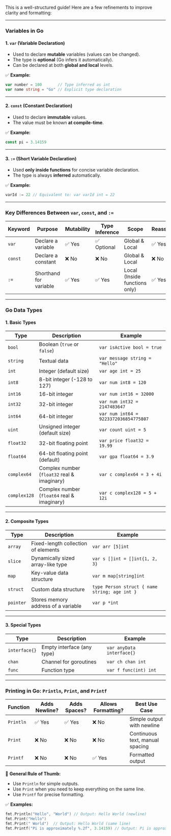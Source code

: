 This is a well-structured guide! Here are a few refinements to improve clarity and formatting:

---

### **Variables in Go**  

#### **1. `var` (Variable Declaration)**
- Used to declare **mutable** variables (values can be changed).
- The type is **optional** (Go infers it automatically).
- Can be declared at both **global and local** levels.

✅ **Example:**
```go
var number = 100       // Type inferred as int
var name string = "Go" // Explicit type declaration
```

---

#### **2. `const` (Constant Declaration)**
- Used to declare **immutable** values.
- The value must be known **at compile-time**.

✅ **Example:**
```go
const pi = 3.14159
```

---

#### **3. `:=` (Short Variable Declaration)**
- Used **only inside functions** for concise variable declaration.
- The type is always **inferred** automatically.

✅ **Example:**
```go
varId := 22 // Equivalent to: var varId int = 22
```

---

### **Key Differences Between `var`, `const`, and `:=`**  

| Keyword  | Purpose                  | Mutability | Type Inference | Scope | Reassignable | Redeclarable | Example          |
|----------|--------------------------|------------|----------------|-------|--------------|--------------|------------------|
| `var`    | Declare a variable        | ✅ Yes     | ✅ Optional    | Global & Local | ✅ Yes | ❌ No (same scope) | `var x int = 10` |
| `const`  | Declare a constant        | ❌ No      | ❌ No          | Global & Local | ❌ No | ❌ No | `const pi = 3.14` |
| `:=`     | Shorthand for variable    | ✅ Yes     | ✅ Yes         | Local (Inside functions only) | ✅ Yes | ❌ No (same scope) | `x := 10` |

---

### **Go Data Types**  

#### **1. Basic Types**  
| Type       | Description                            | Example                           |
|------------|----------------------------------------|-----------------------------------|
| `bool`     | Boolean (`true` or `false`)           | `var isActive bool = true`       |
| `string`   | Textual data                          | `var message string = "Hello"`   |
| `int`      | Integer (default size)                | `var age int = 25`               |
| `int8`     | 8-bit integer (-128 to 127)           | `var num int8 = 120`             |
| `int16`    | 16-bit integer                        | `var num int16 = 32000`          |
| `int32`    | 32-bit integer                        | `var num int32 = 2147483647`     |
| `int64`    | 64-bit integer                        | `var num int64 = 9223372036854775807` |
| `uint`     | Unsigned integer (default size)       | `var count uint = 5`             |
| `float32`  | 32-bit floating point                 | `var price float32 = 19.99`      |
| `float64`  | 64-bit floating point (default)       | `var gpa float64 = 3.9`          |
| `complex64` | Complex number (`float32` real & imaginary) | `var c complex64 = 3 + 4i`  |
| `complex128` | Complex number (`float64` real & imaginary) | `var c complex128 = 5 + 12i` |

---

#### **2. Composite Types**  
| Type      | Description                           | Example                                |
|-----------|--------------------------------------|----------------------------------------|
| `array`   | Fixed-length collection of elements | `var arr [5]int`                       |
| `slice`   | Dynamically sized array-like type   | `var s []int = []int{1, 2, 3}`         |
| `map`     | Key-value data structure            | `var m map[string]int`                 |
| `struct`  | Custom data structure               | `type Person struct { name string; age int }` |
| `pointer` | Stores memory address of a variable | `var p *int`                           |

---

#### **3. Special Types**  
| Type         | Description                         | Example                      |
|-------------|-------------------------------------|------------------------------|
| `interface{}` | Empty interface (any type)       | `var anyData interface{}`   |
| `chan`       | Channel for goroutines            | `var ch chan int`           |
| `func`       | Function type                     | `var f func(int) int`       |

---

### **Printing in Go: `Println`, `Print`, and `Printf`**  

| Function   | Adds Newline? | Adds Spaces? | Allows Formatting? | Best Use Case             |
|------------|-------------|--------------|------------------|--------------------------|
| `Println`  | ✅ Yes       | ✅ Yes       | ❌ No           | Simple output with newline |
| `Print`    | ❌ No        | ❌ No        | ❌ No           | Continuous text, manual spacing |
| `Printf`   | ❌ No        | ❌ No        | ✅ Yes          | Formatted output |

🚀 **General Rule of Thumb:**  
- Use `Println` for simple outputs.
- Use `Print` when you need to keep everything on the same line.
- Use `Printf` for precise formatting.

✅ **Examples:**
```go
fmt.Println("Hello", "World") // Output: Hello World (newline)
fmt.Print("Hello") 
fmt.Print(" World")  // Output: Hello World (same line)
fmt.Printf("Pi is approximately %.2f", 3.14159) // Output: Pi is approximately 3.14
```
